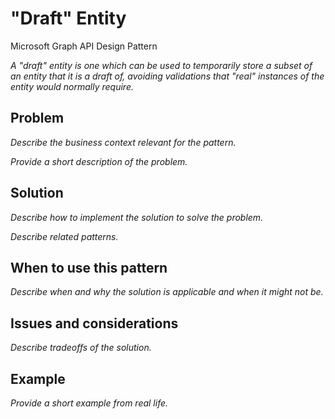 # "Draft" Entity

Microsoft Graph API Design Pattern

*A "draft" entity is one which can be used to temporarily store a subset of an entity that it is a draft of, avoiding validations that "real" instances of the entity would normally require.*


## Problem

*Describe the business context relevant for the pattern.*

*Provide a short description of the problem.*

## Solution

*Describe how to implement the solution to solve the problem.*

*Describe related patterns.*

## When to use this pattern

*Describe when and why the solution is applicable and when it might not be.*

## Issues and considerations

*Describe tradeoffs of the solution.*

## Example

*Provide a short example from real life.*

